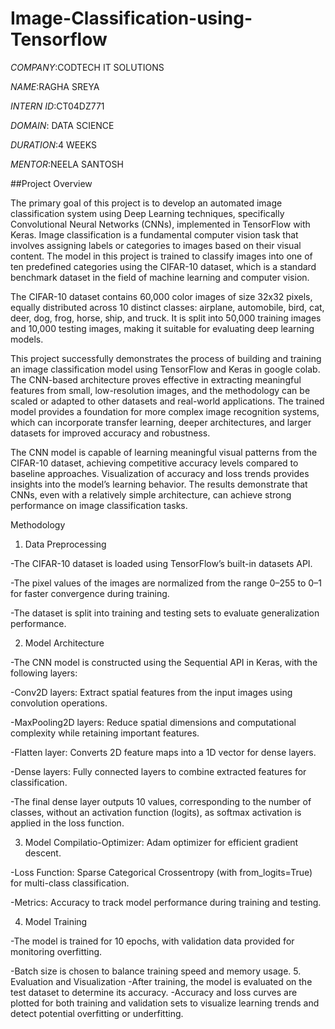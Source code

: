 # Image-Classification-using-Tensorflow

*COMPANY*:CODTECH IT SOLUTIONS

*NAME*:RAGHA SREYA

*INTERN ID*:CT04DZ771

*DOMAIN*: DATA SCIENCE

*DURATION*:4 WEEKS

*MENTOR*:NEELA SANTOSH

##Project Overview

The primary goal of this project is to develop an automated image classification system using Deep Learning techniques, specifically Convolutional Neural Networks (CNNs), implemented in TensorFlow with Keras. Image classification is a fundamental computer vision task that involves assigning labels or categories to images based on their visual content. The model in this project is trained to classify images into one of ten predefined categories using the CIFAR-10 dataset, which is a standard benchmark dataset in the field of machine learning and computer vision.

The CIFAR-10 dataset contains 60,000 color images of size 32x32 pixels, equally distributed across 10 distinct classes: airplane, automobile, bird, cat, deer, dog, frog, horse, ship, and truck. It is split into 50,000 training images and 10,000 testing images, making it suitable for evaluating deep learning models.

This project successfully demonstrates the process of building and training an image classification model using TensorFlow and Keras in google colab. The CNN-based architecture proves effective in extracting meaningful features from small, low-resolution images, and the methodology can be scaled or adapted to other datasets and real-world applications. The trained model provides a foundation for more complex image recognition systems, which can incorporate transfer learning, deeper architectures, and larger datasets for improved accuracy and robustness.

The CNN model is capable of learning meaningful visual patterns from the CIFAR-10 dataset, achieving competitive accuracy levels compared to baseline approaches. Visualization of accuracy and loss trends provides insights into the model’s learning behavior. The results demonstrate that CNNs, even with a relatively simple architecture, can achieve strong performance on image classification tasks.

Methodology

1. Data Preprocessing

-The CIFAR-10 dataset is loaded using TensorFlow’s built-in datasets API.

-The pixel values of the images are normalized from the range 0–255 to 0–1 for faster convergence during training.

-The dataset is split into training and testing sets to evaluate generalization performance.

2. Model Architecture

-The CNN model is constructed using the Sequential API in Keras, with the following layers:

-Conv2D layers: Extract spatial features from the input images using convolution operations.

-MaxPooling2D layers: Reduce spatial dimensions and computational complexity while retaining important features.

-Flatten layer: Converts 2D feature maps into a 1D vector for dense layers.

-Dense layers: Fully connected layers to combine extracted features for classification.

-The final dense layer outputs 10 values, corresponding to the number of classes, without an activation function (logits), as softmax activation is applied in the loss function.

3. Model Compilatio-Optimizer: Adam optimizer for efficient gradient descent.

-Loss Function: Sparse Categorical Crossentropy (with from_logits=True) for multi-class classification.

-Metrics: Accuracy to track model performance during training and testing.

4. Model Training

-The model is trained for 10 epochs, with validation data provided for monitoring overfitting.

-Batch size is chosen to balance training speed and memory usage.
5. Evaluation and Visualization
-After training, the model is evaluated on the test dataset to determine its accuracy.
-Accuracy and loss curves are plotted for both training and validation sets to visualize learning trends and detect potential overfitting or underfitting.
